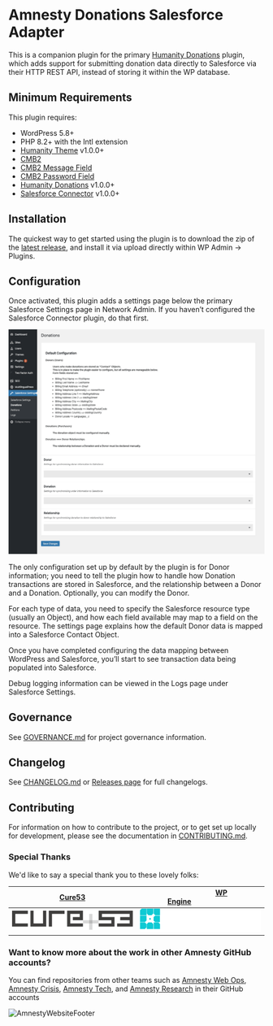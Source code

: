 # Amnesty Donations Salesforce Adapter
This is a companion plugin for the primary [Humanity Donations](https://github.com/amnestywebsite/humanity-donations) plugin, which adds support for submitting donation data directly to Salesforce via their HTTP REST API, instead of storing it within the WP database.  

## Minimum Requirements
This plugin requires:  
- WordPress 5.8+  
- PHP 8.2+ with the Intl extension  
- [Humanity Theme](https://github.com/amnestywebsite/humanity-theme) v1.0.0+  
- [CMB2](https://github.com/CMB2/CMB2)
- [CMB2 Message Field](https://github.com/amnestywebsite/cmb2-message-field)
- [CMB2 Password Field](https://github.com/amnestywebsite/cmb2-password-field)
- [Humanity Donations](https://github.com/amnestywebsite/humanity-donations) v1.0.0+
- [Salesforce Connector](https://github.com/amnestywebsite/humanity-salesforce-connector) v1.0.0+  

## Installation
The quickest way to get started using the plugin is to download the zip of the [latest release](https://github.com/amnestywebsite/humanity-donations-salesforce-adapter/releases/latest), and install it via upload directly within WP Admin -> Plugins.  

## Configuration
Once activated, this plugin adds a settings page below the primary Salesforce Settings page in Network Admin. If you haven’t configured the Salesforce Connector plugin, do that first.  

![screenshot showing settings page for this plugin](./docs/static/donations-salesforce-settings.png)

The only configuration set up by default by the plugin is for Donor information; you need to tell the plugin how to handle how Donation transactions are stored in Salesforce, and the relationship between a Donor and a Donation. Optionally, you can modify the Donor.  

For each type of data, you need to specify the Salesforce resource type (usually an Object), and how each field available may map to a field on the resource. The settings page explains how the default Donor data is mapped into a Salesforce Contact Object.  

Once you have completed configuring the data mapping between WordPress and Salesforce, you’ll start to see transaction data being populated into Salesforce.  

Debug logging information can be viewed in the Logs page under Salesforce Settings.  

## Governance
See [GOVERNANCE.md](GOVERNANCE.md) for project governance information.  

## Changelog  
See [CHANGELOG.md](CHANGELOG.md) or [Releases page](https://github.com/amnestywebsite/humanity-donations-salesforce-adapter/releases) for full changelogs.

## Contributing
For information on how to contribute to the project, or to get set up locally for development, please see the documentation in [CONTRIBUTING.md](CONTRIBUTING.md).  

### Special Thanks
We'd like to say a special thank you to these lovely folks:

| &nbsp;&nbsp;&nbsp;&nbsp;&nbsp;&nbsp;&nbsp;&nbsp;&nbsp;&nbsp;&nbsp;&nbsp;&nbsp;&nbsp;[Cure53](https://cure53.de)&nbsp;&nbsp;&nbsp;&nbsp;&nbsp;&nbsp;&nbsp;&nbsp;&nbsp;&nbsp;&nbsp;&nbsp;&nbsp;&nbsp; | &nbsp;&nbsp;&nbsp;&nbsp;&nbsp;&nbsp;&nbsp;&nbsp;&nbsp;&nbsp;&nbsp;&nbsp;&nbsp;&nbsp;&nbsp;&nbsp;&nbsp;&nbsp;&nbsp;&nbsp;&nbsp;&nbsp;[WP Engine](https://wpengine.com)&nbsp;&nbsp;&nbsp;&nbsp;&nbsp;&nbsp;&nbsp;&nbsp;&nbsp;&nbsp;&nbsp;&nbsp;&nbsp;&nbsp;&nbsp;&nbsp;&nbsp;&nbsp;&nbsp;&nbsp;&nbsp;&nbsp; |
| --- | --- |
| ![Cure53](./docs/static/cure_53_logo.svg) | ![WP Engine](./docs/static/wpengine_logo.svg) |


### Want to know more about the work in other Amnesty GitHub accounts?

You can find repositories from other teams such as [Amnesty Web Ops](https://github.com/amnestywebsite), [Amnesty Crisis](https://github.com/amnesty-crisis-evidence-lab), [Amnesty Tech](https://github.com/AmnestyTech), and [Amnesty Research](https://github.com/amnestyresearch/) in their GitHub accounts

![AmnestyWebsiteFooter](https://wordpresstheme.amnesty.org/wp-content/uploads/2024/02/footer.gif)
